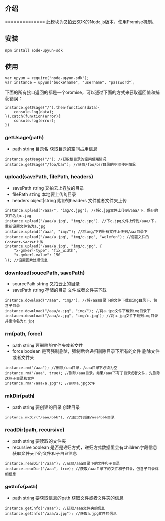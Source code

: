 ## 介绍
==============
此模块为又拍云SDK的Node.js版本，使用Promise机制。

## 安装
```
npm install node-upyun-sdk
```

## 使用
```
var upyun = require("node-upyun-sdk");
var instance = upyun("bucketname", "username", "password");
```
下面的所有接口返回的都是一个promise，可以通过下面的方式来获取返回值和捕获错误：
```
instance.getUsage("/").then(function(data){
    console.log(data);
}).catch(function(error){
    console.log(error);
})
```

### getUsage(path)

* path string 目录名
获取目录的空间占用信息

```
instance.getUsage("/"); //获取根目录的空间使用情况
instance.getUsage("/foo/bar"); //获取/foo/bar目录的空间使用情况
```

### upload(savePath, filePath, headers)

* savePath string 又拍云上存放的目录
* filePath string 本地要上传的目录
* headers  object|string 附带的headers
文件或者文件夹上传

```
instance.upload("/aaa/", "img/c.jpg"); //将c.jpg文件上传到/aaa/下，保存的文件名为c.jpg
instance.upload("/aaa/a.jpg", "img/c.jpg"); //下c.jpg文件上传到/aaa/下，重新设置文件名为a.jpg
instance.upload("/aaa", "img/"); //将img/下的所有文件上传到/aaa目录下
instance.upload("/aaa/a.jpg", "img/c.jpg", "welefen"); //设置文件的Content-Secret上传
instance.upload("/aaa/a.jpg", "img/c.jpg", {
    "x-gmkerl-type": "fix_width",
    "x-gmkerl-value": 150
}); //设置图片处理信息
```

### download(soucePath, savePath)

* sourcePath string 又拍云上的目录
* savePath string 存储的目录
文件或者文件夹下载

```
instance.download("/aaa", "img/"); //将/aaa目录下的文件下载到img目录下，包含子目录
instance.download("/aaa/a.jpg", "img/"); //将a.jpg文件下载到img目录下
instacen.download("/aaa/a.jpg", "img/c.jpg"); //将a.jpg文件下载到img目录并重命名为c.jpg
```

### rm(path, force)

* path string 要删除的文件夹或者文件
* force boolean 是否强制删除，强制后会递归删除目录下所有的文件
删除文件或者文件夹

```
instance.rm("/aaa"); //删除/aaa目录，/aaa目录下必须为空
instance.rm("/aaa", true); //删除/aaa目录，如果/aaa下有子目录或者文件，先删除这些子目录和文件
instance.rm("/aaa/a.jpg"); //删除a.jpg文件
```

### mkDir(path)

* path string 要创建的目录
创建目录

```
instance.mkDir("/aaa/bbb"); //递归的创建/aaa/bbb目录
```

### readDir(path, recursive)

* path string 要读取的文件夹
* recursive boolean 是否是递归方式，递归方式数据里会有children字段信息
获取文件夹下的文件和子目录信息

```
instance.readDir("/aaa"); //获取/aaa目录下的文件和子目录
instance.readDir("/aaa", true); //获取/aaa目录下的文件和子目录，包含子目录详细信息
```

### getInfo(path)

* path string 要获取信息的path
获取文件或者文件夹的信息

```
instance.getInfo("/aaa"); //获取/aaa文件夹的信息
instance.getInfo("/aaa/a.jpg"); //获取a.jpg文件的信息
```
